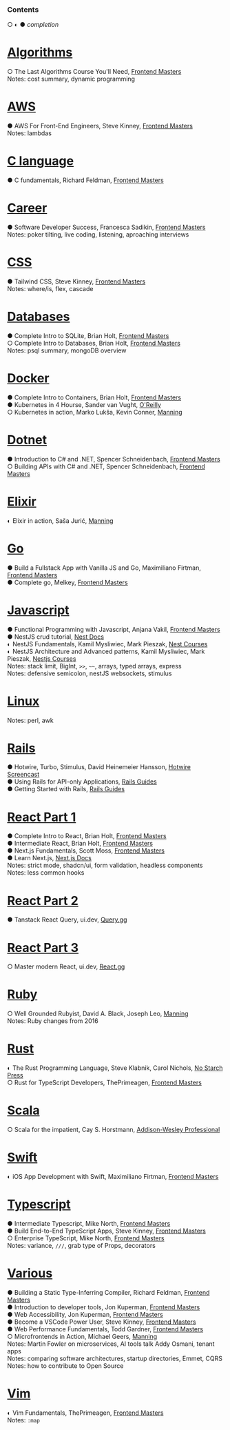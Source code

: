 ### Contents
○ ◐ ●
*completion*

[Algorithms](./algorithms.md)
===============================
○ The Last Algorithms Course You'll Need, [Frontend Masters](https://frontendmasters.com/courses/algorithms/)  
Notes: cost summary, dynamic programming

[AWS](./aws.md)
=================
● AWS For Front-End Engineers, Steve Kinney, [Frontend Masters](https://frontendmasters.com/courses/aws-v2/)  
Notes: lambdas

[C language](./c.md)
=================
● C fundamentals, Richard Feldman, [Frontend Masters](https://frontendmasters.com/workshops/c-fundamentals/#player)

[Career](./career.md)
=======================
● Software Developer Success, Francesca Sadikin, [Frontend Masters](https://frontendmasters.com/courses/dev-soft-skills/)  
Notes: poker tilting, live coding, listening, aproaching interviews

[CSS](./css.md)
=================
● Tailwind CSS, Steve Kinney, [Frontend Masters](https://frontendmasters.com/courses/tailwind-css/)  
Notes: where/is, flex, cascade

[Databases](./databases.md)
=============================
● Complete Intro to SQLite, Brian Holt, [Frontend Masters](https://frontendmasters.com/courses/sqlite/)  
○ Complete Intro to Databases, Brian Holt, [Frontend Masters](https://frontendmasters.com/courses/databases/)  
Notes: psql summary, mongoDB overview

[Docker](./docker.md)
=======================
● Complete Intro to Containers, Brian Holt, [Frontend Masters](https://frontendmasters.com/courses/complete-intro-containers-v2/)  
● Kubernetes in 4 Hourse, Sander van Vught, [O'Reilly](https://learning.oreilly.com/live-events/kubernetes-in-4-hours/0636920056367/)  
○ Kubernetes in action, Marko Lukša, Kevin Conner, [Manning](https://www.manning.com/books/kubernetes-in-action-second-edition)

[Dotnet](./dotnet.md)
=======================
● Introduction to C# and .NET, Spencer Schneidenbach, [Frontend Masters](https://frontendmasters.com/courses/csharp-dotnet/)  
○ Building APIs with C# and .NET, Spencer Schneidenbach, [Frontend Masters](https://frontendmasters.com/courses/dotnet-apis/)

[Elixir](./elixir.md)
=======================
◐ Elixir in action, Saša Jurić, [Manning](https://livebook.manning.com/book/elixir-in-action-third-edition)

[Go](./go.md)
=============
● Build a Fullstack App with Vanilla JS and Go, Maximiliano Firtman, [Frontend Masters](https://frontendmasters.com/workshops/vanilla-js-go/)  
● Complete go, Melkey, [Frontend Masters](https://frontendmasters.com/workshops/complete-go/)

[Javascript](./javascript.md)
===============================
● Functional Programming with Javascript, Anjana Vakil, [Frontend Masters](https://frontendmasters.com/courses/functional-first-steps-v2/)  
● NestJS crud tutorial, [Nest Docs](https://docs.nestjs.com/first-steps)  
◐ NestJS Fundamentals, Kamil Mysliwiec, Mark Pieszak, [Nest Courses](https://courses.nestjs.com/)  
◐ NestJS Architecture and Advanced patterns, Kamil Mysliwiec, Mark Pieszak, [Nestjs Courses](https://courses.nestjs.com/#architecture)  
Notes: stack limit, BigInt, `>>`, `~~`, arrays, typed arrays, express  
Notes: defensive semicolon, nestJS websockets, stimulus

[Linux](./linux.md)
=====================
Notes: perl, awk

[Rails](./rails.md)
=====================
● Hotwire, Turbo, Stimulus, David Heinemeier Hansson, [Hotwire Screencast](https://d1d6azhz7lc2s3.cloudfront.net/hotwire-screencast.mp4)  
● Using Rails for API-only Applications, [Rails Guides](https://guides.rubyonrails.org/api_app.html)  
● Getting Started with Rails, [Rails Guides](https://guides.rubyonrails.org/getting_started.html)

[React Part 1](./react1.md)
=====================
● Complete Intro to React, Brian Holt, [Frontend Masters](https://frontendmasters.com/courses/complete-react-v9/)  
● Intermediate React, Brian Holt, [Frontend Masters](https://frontendmasters.com/workshops/intermediate-react-v6/)  
● Next.js Fundamentals, Scott Moss, [Frontend Masters](https://frontendmasters.com/courses/next-js-v4/)  
● Learn Next.js, [Next.js Docs](https://nextjs.org/docs/app/getting-started)  
Notes: strict mode, shadcn/ui, form validation, headless components  
Notes: less common hooks

[React Part 2](./react2.md)
=====================
● Tanstack React Query, ui.dev, [Query.gg](https://query.gg/)

[React Part 3](./react3.md)
=====================
○ Master modern React, ui.dev, [React.gg](https://react.gg/)

[Ruby](./ruby.md)
===================
○ Well Grounded Rubyist, David A. Black, Joseph Leo, [Manning](https://www.manning.com/books/the-well-grounded-rubyist-third-edition)  
Notes: Ruby changes from 2016

[Rust](./rust.md)
===================
◐ The Rust Programming Language, Steve Klabnik, Carol Nichols, [No Starch Press](https://learning.oreilly.com/library/view/the-rust-programming/9781098156817/)  
○ Rust for TypeScript Developers, ThePrimeagen, [Frontend Masters](https://frontendmasters.com/courses/rust-ts-devs/)

[Scala](./scala.md/)
======================
○ Scala for the impatient, Cay S. Horstmann, [Addison-Wesley Professional](https://learning.oreilly.com/library/view/scala-for-the/9780138033613/)

[Swift](./swift.md/)
======================
◐ iOS App Development with Swift, Maximiliano Firtman, [Frontend Masters](https://frontendmasters.com/courses/swift-ios/)

[Typescript](./typescript.md)
===============================
● Intermediate Typescript, Mike North, [Frontend Masters](https://frontendmasters.com/courses/intermediate-typescript-v2/)  
● Build End-to-End TypeScript Apps, Steve Kinney, [Frontend Masters](https://frontendmasters.com/workshops/fullstack-typescript-v2/)  
○ Enterprise TypeScript, Mike North, [Frontend Masters](https://frontendmasters.com/courses/enterprise-typescript/)  
Notes: variance, `///`, grab type of Props, decorators

[Various](./various.md)
=========================
● Building a Static Type-Inferring Compiler, Richard Feldman, [Frontend Masters](https://frontendmasters.com/workshops/static-type-compiler/#player)  
● Introduction to developer tools, Jon Kuperman, [Frontend Masters](https://frontendmasters.com/workshops/dev-tools-v4/)  
● Web Accessibility, Jon Kuperman, [Frontend Masters](https://frontendmasters.com/courses/accessibility-v3/)  
● Become a VSCode Power User, Steve Kinney, [Frontend Masters](https://frontendmasters.com/workshops/visual-studio-code-v2/)  
● Web Performance Fundamentals, Todd Gardner, [Frontend Masters](https://frontendmasters.com/courses/web-perf-v2/)  
○ Microfrontends in Action, Michael Geers, [Manning](https://learning.oreilly.com/library/view/micro-frontends-in/9781617296871/)  
Notes: Martin Fowler on microservices, AI tools talk Addy Osmani, tenant apps  
Notes: comparing software architectures, startup directories, Emmet, CQRS  
Notes: how to contribute to Open Source

[Vim](./vim.md)
=================
◐ Vim Fundamentals, ThePrimeagen, [Frontend Masters](https://frontendmasters.com/courses/vim-fundamentals/)  
Notes: `:map`
